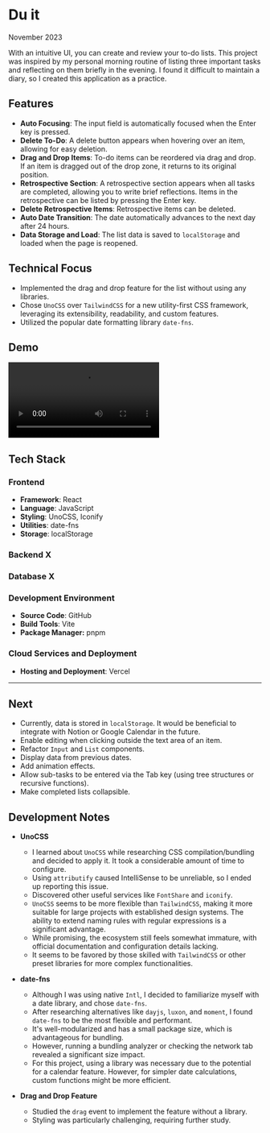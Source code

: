 # Du it

November 2023

With an intuitive UI, you can create and review your to-do lists. This project was inspired by my personal morning routine of listing three important tasks and reflecting on them briefly in the evening. I found it difficult to maintain a diary, so I created this application as a practice.

## Features

- **Auto Focusing**: The input field is automatically focused when the Enter key is pressed.
- **Delete To-Do**: A delete button appears when hovering over an item, allowing for easy deletion.
- **Drag and Drop Items**: To-do items can be reordered via drag and drop. If an item is dragged out of the drop zone, it returns to its original position.
- **Retrospective Section**: A retrospective section appears when all tasks are completed, allowing you to write brief reflections. Items in the retrospective can be listed by pressing the Enter key.
- **Delete Retrospective Items**: Retrospective items can be deleted.
- **Auto Date Transition**: The date automatically advances to the next day after 24 hours.
- **Data Storage and Load**: The list data is saved to `localStorage` and loaded when the page is reopened.

## Technical Focus

- Implemented the drag and drop feature for the list without using any libraries.
- Chose `UnoCSS` over `TailwindCSS` for a new utility-first CSS framework, leveraging its extensibility, readability, and custom features.
- Utilized the popular date formatting library `date-fns`.

## Demo

<video src="https://github.com/urbanscratcher/project-todo/assets/17016494/0d359602-89e7-4ce7-be75-59b6978c2ba0"></video>

## Tech Stack

### Frontend

- **Framework**: React
- **Language**: JavaScript
- **Styling**: UnoCSS, Iconify
- **Utilities**: date-fns
- **Storage**: localStorage

### Backend X

### Database X

### Development Environment

- **Source Code**: GitHub
- **Build Tools**: Vite
- **Package Manager:** pnpm

### Cloud Services and Deployment

- **Hosting and Deployment**: Vercel

---

## Next

- Currently, data is stored in `localStorage`. It would be beneficial to integrate with Notion or Google Calendar in the future.
- Enable editing when clicking outside the text area of an item.
- Refactor `Input` and `List` components.
- Display data from previous dates.
- Add animation effects.
- Allow sub-tasks to be entered via the Tab key (using tree structures or recursive functions).
- Make completed lists collapsible.

## Development Notes

- **UnoCSS**

  - I learned about `UnoCSS` while researching CSS compilation/bundling and decided to apply it. It took a considerable amount of time to configure.
  - Using `attributify` caused IntelliSense to be unreliable, so I ended up reporting this issue.
  - Discovered other useful services like `FontShare` and `iconify`.
  - `UnoCSS` seems to be more flexible than `TailwindCSS`, making it more suitable for large projects with established design systems. The ability to extend naming rules with regular expressions is a significant advantage.
  - While promising, the ecosystem still feels somewhat immature, with official documentation and configuration details lacking.
  - It seems to be favored by those skilled with `TailwindCSS` or other preset libraries for more complex functionalities.

- **date-fns**

  - Although I was using native `Intl`, I decided to familiarize myself with a date library, and chose `date-fns`.
  - After researching alternatives like `dayjs`, `luxon`, and `moment`, I found `date-fns` to be the most flexible and performant.
  - It's well-modularized and has a small package size, which is advantageous for bundling.
  - However, running a bundling analyzer or checking the network tab revealed a significant size impact.
  - For this project, using a library was necessary due to the potential for a calendar feature. However, for simpler date calculations, custom functions might be more efficient.

- **Drag and Drop Feature**
  - Studied the `drag` event to implement the feature without a library.
  - Styling was particularly challenging, requiring further study.
